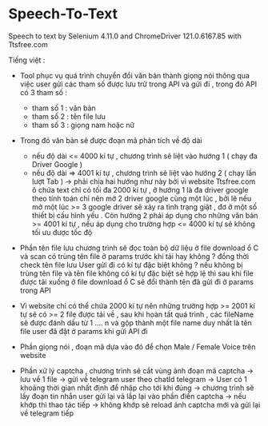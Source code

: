 # Speech-To-Text
Speech to text by Selenium 4.11.0 and ChromeDriver 121.0.6167.85 with Ttsfree.com 

Tiếng việt : 
- Tool phục vụ quá trình chuyển đổi văn bản thành giọng nói thông qua việc user gửi các tham số được lưu trữ trong API và gửi đi , trong đó API có 3 tham số :
  + tham số 1 : văn bản
  + tham số 2 : tên file lưu
  + tham số 3 : giọng nam hoặc nữ

- Trong đó văn bản sẽ được đoạn mã phân tích về độ dài
  + nếu độ dài <= 4000 kí tự , chương trình sẽ liệt vào hướng 1 ( chạy đa Driver Google ) 
  + nếu độ dài => 4001 kí tự , chương trình sẽ liệt vào hướng 2 ( chạy lần lượt Tab )
  -> phải chia hai hướng như này bởi vì website Ttsfree.com ô chứa text chỉ có tối đa 2000 kí tự , ở hướng 1 là đa driver google theo tính toán chỉ nên mở 2 driver google cùng một lúc , bởi lẽ nếu mở một lúc >= 3 google driver sẽ xảy ra tình trạng giật , đơ ở một số thiết bị cấu hình yếu . Còn hướng 2 phải áp dụng cho những văn bản >= 4001 kí tự , nếu áp dụng cho trường hợp <= 4000 kí tự sẽ không tối ưu được tốc độ

- Phần tên file lưu chương trình sẽ đọc toàn bộ dữ liệu ở file download ổ C và scan có trùng tên file ở params trước khi tải hay không ? đồng thời check tên file lưu User gửi đi có kí tự đặc biệt không ? nếu không bị trùng tên file và tên file không có kí tự đặc biệt sẽ hợp lệ thì sau khi file được tải xuống ở file download ổ C sẽ đổi thành tên đã gửi đi ở params trong API
- Vì website chỉ có thể chứa 2000 kí tự nên những trường hợp >= 2001 kí tự sẽ có >= 2 file được tải về , sau khi hoàn tất quá trình , các fileName sẽ được đánh dấu từ 1 .... n và gộp thành một file name duy nhất là tên file user đã đặt ở params khi gửi API đi

- Phần giọng nói , đoạn mã dựa vào đó để chọn Male / Female Voice trên website

- Phần xử lý captcha , chương trình sẽ cắt vùng ảnh đoạn mã captcha -> lưu về 1 file -> gửi về telegram user theo chatId telegram -> User có 1 khoảng thời gian nhất định để nhập cho tới khi đúng -> chương trình sẽ lấy đoạn tin nhắn user gửi lại và lắp lại vào phần điền captcha -> nếu khớp thì thao tác tiếp -> không khớp sẽ reload ảnh captcha mới và gửi lại về telegram tiếp 
